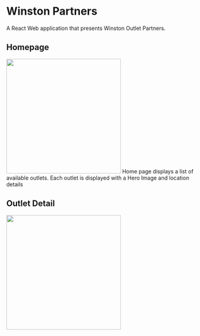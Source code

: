 # Winston Partners
A React Web application that presents Winston Outlet Partners.

## Homepage

<img src="https://i.imgur.com/rFLJcq1.png" width="300"> 
Home page displays a list of available outlets. Each outlet is displayed with a Hero Image and location details



## Outlet Detail
<img src="https://i.imgur.com/mfXioGy.png" width="300">

